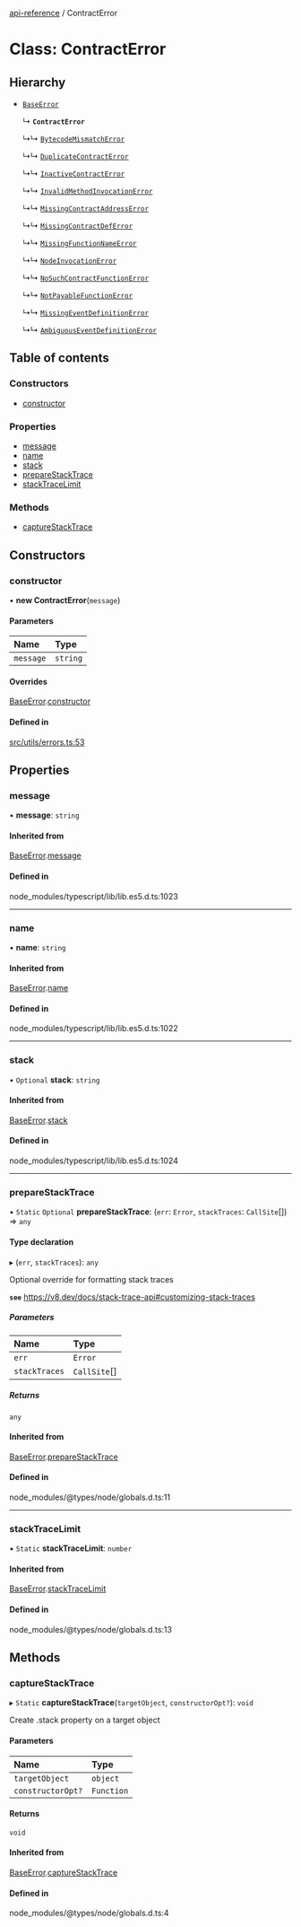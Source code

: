 [api-reference](../README.md) / ContractError

# Class: ContractError

## Hierarchy

- [`BaseError`](BaseError.md)

  ↳ **`ContractError`**

  ↳↳ [`BytecodeMismatchError`](BytecodeMismatchError.md)

  ↳↳ [`DuplicateContractError`](DuplicateContractError.md)

  ↳↳ [`InactiveContractError`](InactiveContractError.md)

  ↳↳ [`InvalidMethodInvocationError`](InvalidMethodInvocationError.md)

  ↳↳ [`MissingContractAddressError`](MissingContractAddressError.md)

  ↳↳ [`MissingContractDefError`](MissingContractDefError.md)

  ↳↳ [`MissingFunctionNameError`](MissingFunctionNameError.md)

  ↳↳ [`NodeInvocationError`](NodeInvocationError.md)

  ↳↳ [`NoSuchContractFunctionError`](NoSuchContractFunctionError.md)

  ↳↳ [`NotPayableFunctionError`](NotPayableFunctionError.md)

  ↳↳ [`MissingEventDefinitionError`](MissingEventDefinitionError.md)

  ↳↳ [`AmbiguousEventDefinitionError`](AmbiguousEventDefinitionError.md)

## Table of contents

### Constructors

- [constructor](ContractError.md#constructor)

### Properties

- [message](ContractError.md#message)
- [name](ContractError.md#name)
- [stack](ContractError.md#stack)
- [prepareStackTrace](ContractError.md#preparestacktrace)
- [stackTraceLimit](ContractError.md#stacktracelimit)

### Methods

- [captureStackTrace](ContractError.md#capturestacktrace)

## Constructors

### constructor

• **new ContractError**(`message`)

#### Parameters

| Name | Type |
| :------ | :------ |
| `message` | `string` |

#### Overrides

[BaseError](BaseError.md).[constructor](BaseError.md#constructor)

#### Defined in

[src/utils/errors.ts:53](https://github.com/unicorndomaingr/aepp-sdk-js-ts/blob/e06cc9f0/src/utils/errors.ts#L53)

## Properties

### message

• **message**: `string`

#### Inherited from

[BaseError](BaseError.md).[message](BaseError.md#message)

#### Defined in

node_modules/typescript/lib/lib.es5.d.ts:1023

___

### name

• **name**: `string`

#### Inherited from

[BaseError](BaseError.md).[name](BaseError.md#name)

#### Defined in

node_modules/typescript/lib/lib.es5.d.ts:1022

___

### stack

• `Optional` **stack**: `string`

#### Inherited from

[BaseError](BaseError.md).[stack](BaseError.md#stack)

#### Defined in

node_modules/typescript/lib/lib.es5.d.ts:1024

___

### prepareStackTrace

▪ `Static` `Optional` **prepareStackTrace**: (`err`: `Error`, `stackTraces`: `CallSite`[]) => `any`

#### Type declaration

▸ (`err`, `stackTraces`): `any`

Optional override for formatting stack traces

**`see`** https://v8.dev/docs/stack-trace-api#customizing-stack-traces

##### Parameters

| Name | Type |
| :------ | :------ |
| `err` | `Error` |
| `stackTraces` | `CallSite`[] |

##### Returns

`any`

#### Inherited from

[BaseError](BaseError.md).[prepareStackTrace](BaseError.md#preparestacktrace)

#### Defined in

node_modules/@types/node/globals.d.ts:11

___

### stackTraceLimit

▪ `Static` **stackTraceLimit**: `number`

#### Inherited from

[BaseError](BaseError.md).[stackTraceLimit](BaseError.md#stacktracelimit)

#### Defined in

node_modules/@types/node/globals.d.ts:13

## Methods

### captureStackTrace

▸ `Static` **captureStackTrace**(`targetObject`, `constructorOpt?`): `void`

Create .stack property on a target object

#### Parameters

| Name | Type |
| :------ | :------ |
| `targetObject` | `object` |
| `constructorOpt?` | `Function` |

#### Returns

`void`

#### Inherited from

[BaseError](BaseError.md).[captureStackTrace](BaseError.md#capturestacktrace)

#### Defined in

node_modules/@types/node/globals.d.ts:4
